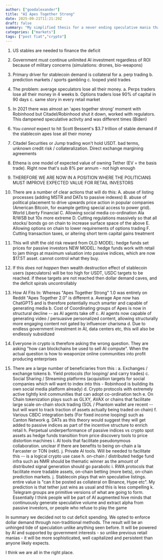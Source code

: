 ```yaml
---
author: ["goodalexander"]
title: "AI Apes Together Strong"
date: 2025-09-21T11:21:29Z
draft: false
summary: "My simplified thesis for a never ending speculative mania that is now a matter of national security"
categories: ["markets"]
tags: ["post fiat","crypto"]
---
```



1. US stables are needed to finance the deficit
2. Government must continue unlimited AI investment regardless of ROI because of military concerns (simulations: drones, bio-weapons)
3. Primary driver for stablecoin demand is collateral for
a. perp trading
b. prediction markets / sports gambling 
c. looped yield trades
4. The problem: average speculators lose all their money. 
a. Perps traders lose all their money in 4 weeks
b. Options traders lose 90% of capital in 90 days
c. same story in every retail market
5. In 2021 there was almost an 'apes together strong' moment with Robinhood but Citadel/Robinhood shut it down, worked with regulators. This dampened speculative activity and was different times (Biden)
6. You *cannot* expect to hit Scott Bessent's $3.7 trillion of stable demand if the stablecoin apes lose all their money
7. Citadel Securities or Jump trading won't hold USDT. bad terms, unknown credit risk / collateralization. Direct exchange margining agreements
8. Ethena is one model of expected value of owning Tether (EV = the basis trade). Right now that's sub 8% per annum - not high enough 
9. THEREFORE WE ARE NOW IN A POSITION WHERE THE POLITICIANS MUST IMPROVE EXPECTED VALUE FOR RETAIL INVESTORS

10. There are a number of clear actions that will do this:
A. abuse of listing processes (adding MSTR and DATs to passive indexes)
B. abuse of political placement to drive upwards price action in popular companies (American Bitcoin, for example getting special access to power grid). World Liberty Financial 
C. Allowing social media co-ordination Ala R/WSB but 10x more extreme 
D. Cutting regulations massively so that all stocks/ bonds go on chain to increase surface space of the above 
E. Allowing options on chain to lower requirements of options trading 
F. Cutting transaction taxes, or altering short term capital gains treatment 

11. This will shift the old risk reward from
OLD MODEL: hedge funds set prices for passive investors
NEW MODEL: hedge funds work with retail to jam things at maximum valuation into passive indices, which are now $17.5T asset. cannot control what they buy. 

12. If this *does not happen* then wealth destruction effect of stablecoin users (speculators) will be too high for USDT, USDC targets to be reached. if these targets are not reached then dollar demand caves, and the deficit spirals uncontrollably  

13. How AI Fits In: Whereas "Apes Together Strong" 1.0 was entirely on Reddit "Apes Together 2.0" is different
a. Average Ape now has ChatGPT5 and is therefore potentially much smarter and capable of generating media
b. Cost of Coordinating groups of Apes is now in structural decline -- as AI agents take off
c. AI agents now capable of generating video / persuasive personalized content, allowing structurally more engaging content not gated by influencer charisma
d. Due to endless government investment in AI, data centers etc, this will also be endlessly subsidized 

14. Everyone in crypto is therefore asking the wrong question. They are asking "how can blockchains be used to sell AI compute". When the actual question is how to weaponize online communities into profit producing enterprises 

15. There are a large number of beneficiaries from this :
a. Exchanges / exchange tokens
b. Yield protocols (for looping/ and carry trades)
c. Social Sharing / Streaming platforms (acquisition targets for social companies which will want to index into this - Robinhood is building its own social media platform already) 
d. Crypto protocols with extremely active tightly knit communities that can adopt co-ordination tech 
e. On Chain tokenization plays such as GLXY, AVAX or chains that facilitate large scale on-chain stock trading (SOL / Phantom wallet are recent -- but will want to track traction of assets actually being traded on chain) 
f. Various CBDC integration bets (For fixed income looping) such as Canton Network 
g. DATs as this theory would suggest they will get added to passive indices as part of the incentive structure to enrich retail
h. Perpetual underperformance of passive indices vs crypto spot assets as hedge funds transition from price discovery tools to price distortion machines 
i. AI tools that facilitate pseudonymous collaboration. unclear if there are benefits to being on-chain a la Farcaster or TON (rekt). 
j. Private AI tools. Will be needed to facilitate this -- is a logical crypto use case 
h. on-chain / distributed hedge fund infra such as NMR should be thematic winner as the amount of distributed signal generation should go parabolic 
i. RWA protocols that facilitate more tradable assets, on-chain betting (more bets), on-chain prediction markets. 
j. Stablecoin plays that win speculative listings. entire value is "can it be posted as collateral on Binance, Hype etc". My prediction is that tether just wins as usual and this is less compelling 
k. Telegram groups are primitive versions of what are going to form. Essentially I think people will be part of AI augmented hive minds that continuously generate speculative volume and extract alpha from passive investors, or people who refuse to play the game 

In summary we decided not to cut deficit spending. We opted to enforce dollar demand through non-traditional methods. The result will be an unhinged tide of speculation unlike anything seen before. It will be powered by AI and supported by government interests - so unlike previous retail manias - it will be more sophisticated, well capitalized and persistent than anyone likely expects.  

I think we are all in the right place. 
